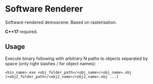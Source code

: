 # Software Renderer
Software-rendered demoscene. Based on rasterisation. 

**C++17** required.

## Usage
Execute binary following with arbitrary N paths to objects separated by space (only right slashes / for object names):

`<bin_name>.exe <obj_folder_path>/<obj_name>/<obj_name>.obj [<obj2_folder_path>/<obj2_name>/<obj2_name>.obj ...]`

